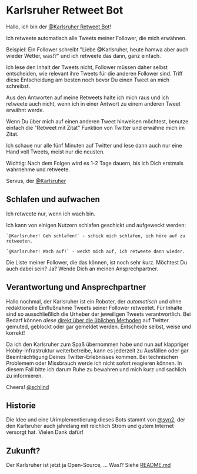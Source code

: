 # Karlsruher Retweet Bot

Hallo, ich bin der [\@Karlsruher Retweet Bot](https://twitter.com/Karlsruher "Karlsruher RT Bot")!

Ich retweete automatisch alle Tweets meiner Follower, die mich erwähnen.

Beispiel: Ein Follower schreibt "Liebe \@Karlsruher, heute hamwa aber auch wieder Wetter, was!?" und ich retweete das dann, ganz einfach.

Ich lese den Inhalt der Tweets nicht, Follower müssen daher selbst entscheiden, wie relevant ihre Tweets für die anderen Follower sind.
Triff diese Entscheidung am besten noch bevor Du einen Tweet an mich schreibst.

Aus den Antworten auf meine Retweets halte ich mich raus und ich retweete auch nicht, wenn ich in einer Antwort zu einem anderen Tweet erwähnt werde.

Wenn Du über mich auf einen anderen Tweet hinweisen möchtest, benutze einfach die "Retweet mit Zitat" Funktion von Twitter und erwähne mich im Zitat.

Ich schaue nur alle fünf Minuten auf Twitter und lese dann auch nur eine Hand voll Tweets, meist nur die neusten.

Wichtig: Nach dem Folgen wird es 1-2 Tage dauern, bis ich Dich erstmals wahrnehme und retweete.

Servus, der [\@Karlsruher](https://twitter.com/Karlsruher "Karlsruher RT Bot")



## Schlafen und aufwachen

Ich retweete nur, wenn ich wach bin.

Ich kann von einigen Nutzern schlafen geschickt und aufgeweckt werden:

	`@Karlsruher! Geh schlafen!` - schick mich schlafen, ich höre auf zu retweeten.

	`@Karlsruher! Wach auf!` - weckt mich auf, ich retweete dann wieder.


Die Liste meiner Follower, die das können, ist noch sehr kurz. Möchtest Du auch dabei sein? Ja? Wende Dich an meinen Ansprechpartner.


## Verantwortung und Ansprechpartner

Hallo nochmal, der Karlsruher ist ein Roboter, der *automatisch* und ohne redaktionelle Einflußnahme Tweets seiner Follower retweetet.
Für Inhalte sind so ausschließlich die Urheber der jeweiligen Tweets verantwortlich. Bei Bedarf können *diese* [direkt über die üblichen Methoden](https://help.twitter.com/de/using-twitter#blocking-and-muting) auf Twitter gemuted, geblockt oder gar gemeldet werden. Entscheide selbst, weise und korrekt!

Da ich den Karlsruher zum Spaß übernommen habe und nun auf klappriger Hobby-Infrastruktur weiterbetreibe, kann es jederzeit zu Ausfällen oder gar Beeinträchtigung Deines Twitter-Erlebnisses kommen. Bei technischen Problemem oder Missbrauch werde ich nicht sofort reagieren können. In diesem Fall bitte ich darum Ruhe zu bewahren und mich kurz und sachlich zu informieren.

Cheers! [\@schlind](https://twitter.com/schlind)


## Historie
Die Idee und eine Urimplementierung dieses Bots stammt von [\@syn2](https://twitter.com/syn2), der den Karlsruher auch jahrelang mit reichlich Strom und gutem Internet versorgt hat. Vielen Dank dafür!


## Zukunft?
Der Karlsruher ist jetzt ja Open-Source, ...
Was!? Siehe [README.md](README.md)
